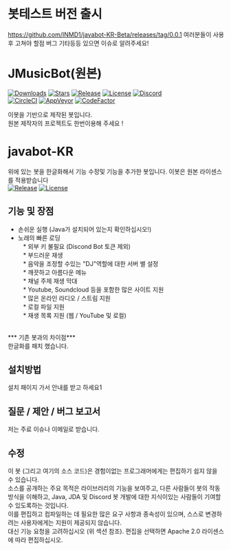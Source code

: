 # 봇테스트 버전 출시
https://github.com/INMD1/javabot-KR-Beta/releases/tag/0.0.1
여러분들이 사용후 고쳐야 할점 버그 기타등등 있으면 이슈로 알려주세요!

# JMusicBot(원본)

[![Downloads](https://img.shields.io/github/downloads/jagrosh/MusicBot/total.svg)](https://github.com/jagrosh/MusicBot/releases/latest)
[![Stars](https://img.shields.io/github/stars/jagrosh/MusicBot.svg)](https://github.com/jagrosh/MusicBot/stargazers)
[![Release](https://img.shields.io/github/release/jagrosh/MusicBot.svg)](https://github.com/jagrosh/MusicBot/releases/latest)
[![License](https://img.shields.io/github/license/jagrosh/MusicBot.svg)](https://github.com/jagrosh/MusicBot/blob/master/LICENSE)
[![Discord](https://discordapp.com/api/guilds/147698382092238848/widget.png)](https://discord.gg/0p9LSGoRLu6Pet0k)<br>
[![CircleCI](https://img.shields.io/circleci/project/github/jagrosh/MusicBot/master.svg)](https://circleci.com/gh/jagrosh/MusicBot)
[![AppVeyor](https://ci.appveyor.com/api/projects/status/gdu6nyte5psj6xfk/branch/master?svg=true)](https://ci.appveyor.com/project/jagrosh/musicbot/branch/master)
[![CodeFactor](https://www.codefactor.io/repository/github/jagrosh/musicbot/badge)](https://www.codefactor.io/repository/github/jagrosh/musicbot)

이봇을 기반으로 제작된 봇입니다.<br>
원본 제작자의 프로젝트도 한번이용해 주세요 !<br>

# javabot-KR
위에 있는 봇을 한글화해서 기능 수정및 기능을 추가한 봇입니다.
이봇은 원본 라이센스를 적용받습니다<br>
[![Release](https://img.shields.io/github/release/INMD1/javabot-KR-)](https://github.com/INMD1/javabot-KR-/releases)
[![License](https://img.shields.io/github/license/INMD1/javabot-KR-)](https://github.com/INMD1/javabot-KR-/blob/master/LICENSE)



## 기능 및 장점
   * 손쉬운 실행 (Java가 설치되어 있는지 확인하십시오!)<br>
   * 노래의 빠른 로딩<br>
   * 외부 키 불필요 (Discond Bot 토큰 제외)<br>
   * 부드러운 재생<br>
   * 음악을 조정할 수있는 "DJ"역할에 대한 서버 별 설정<br>
   * 깨끗하고 아름다운 메뉴<br>
   * 채널 주제 재생 막대<br>
   * Youtube, Soundcloud 등을 포함한 많은 사이트 지원<br>
   * 많은 온라인 라디오 / 스트림 지원<br>
   * 로컬 파일 지원<br>
   * 재생 목록 지원 (웹 / YouTube 및 로컬)<br><br>
   
   *** 기존 봇과의 차이점***<br>
   한글화를 패치 했습니다.<br>


## 설치방법
설치 패이지 가서 안내를 받고 하세요1

## 질문 / 제안 / 버그 보고서
저는 주료 이슈나 이메일로 받습니다. 
## 수정
이 봇 (그리고 여기의 소스 코드)은 경험이없는 프로그래머에게는 편집하기 쉽지 않을 수 있습니다. <br>
소스를 공개하는 주요 목적은 라이브러리의 기능을 보여주고, 다른 사람들이 봇의 작동 방식을 이해하고, Java, JDA 및 Discord 봇 개발에 대한 지식이있는 사람들이 기여할 수 있도록하는 것입니다. <br>
이를 편집하고 컴파일하는 데 필요한 많은 요구 사항과 종속성이 있으며, 스스로 변경하려는 사용자에게는 지원이 제공되지 않습니다. <br>
대신 기능 요청을 고려하십시오 (위 섹션 참조). 편집을 선택하면 Apache 2.0 라이센스에 따라 편집하십시오.

